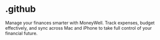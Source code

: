 # .github
Manage your finances smarter with MoneyWell. Track expenses, budget effectively, and sync across Mac and iPhone to take full control of your financial future.
